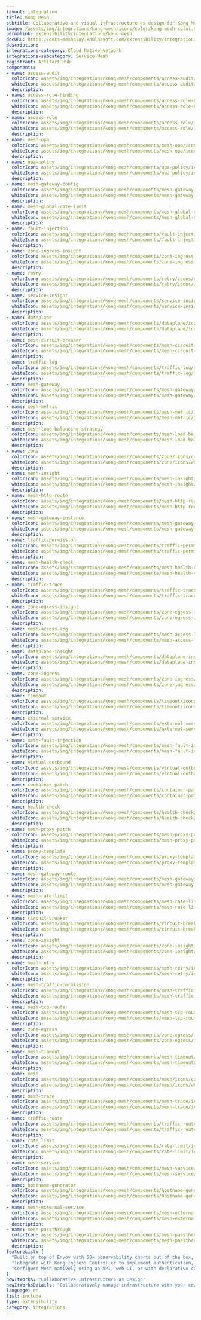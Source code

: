 ```yaml
---
layout: integration
title: Kong Mesh
subtitle: Collaborative and visual infrastructure as design for Kong Mesh
image: /assets/img/integrations/kong-mesh/icons/color/kong-mesh-color.svg
permalink: extensibility/integrations/kong-mesh
docURL: https://docs-meshplay.khulnasoft.com/extensibility/integrations/kong-mesh
description: 
integrations-category: Cloud Native Network
integrations-subcategory: Service Mesh
registrant: Artifact Hub
components: 
- name: access-audit
  colorIcon: assets/img/integrations/kong-mesh/components/access-audit/icons/color/access-audit-color.svg
  whiteIcon: assets/img/integrations/kong-mesh/components/access-audit/icons/white/access-audit-white.svg
  description: 
- name: access-role-binding
  colorIcon: assets/img/integrations/kong-mesh/components/access-role-binding/icons/color/access-role-binding-color.svg
  whiteIcon: assets/img/integrations/kong-mesh/components/access-role-binding/icons/white/access-role-binding-white.svg
  description: 
- name: access-role
  colorIcon: assets/img/integrations/kong-mesh/components/access-role/icons/color/access-role-color.svg
  whiteIcon: assets/img/integrations/kong-mesh/components/access-role/icons/white/access-role-white.svg
  description: 
- name: mesh-opa
  colorIcon: assets/img/integrations/kong-mesh/components/mesh-opa/icons/color/mesh-opa-color.svg
  whiteIcon: assets/img/integrations/kong-mesh/components/mesh-opa/icons/white/mesh-opa-white.svg
  description: 
- name: opa-policy
  colorIcon: assets/img/integrations/kong-mesh/components/opa-policy/icons/color/opa-policy-color.svg
  whiteIcon: assets/img/integrations/kong-mesh/components/opa-policy/icons/white/opa-policy-white.svg
  description: 
- name: mesh-gateway-config
  colorIcon: assets/img/integrations/kong-mesh/components/mesh-gateway-config/icons/color/mesh-gateway-config-color.svg
  whiteIcon: assets/img/integrations/kong-mesh/components/mesh-gateway-config/icons/white/mesh-gateway-config-white.svg
  description: 
- name: mesh-global-rate-limit
  colorIcon: assets/img/integrations/kong-mesh/components/mesh-global-rate-limit/icons/color/mesh-global-rate-limit-color.svg
  whiteIcon: assets/img/integrations/kong-mesh/components/mesh-global-rate-limit/icons/white/mesh-global-rate-limit-white.svg
  description: 
- name: fault-injection
  colorIcon: assets/img/integrations/kong-mesh/components/fault-injection/icons/color/fault-injection-color.svg
  whiteIcon: assets/img/integrations/kong-mesh/components/fault-injection/icons/white/fault-injection-white.svg
  description: 
- name: zone-ingress-insight
  colorIcon: assets/img/integrations/kong-mesh/components/zone-ingress-insight/icons/color/zone-ingress-insight-color.svg
  whiteIcon: assets/img/integrations/kong-mesh/components/zone-ingress-insight/icons/white/zone-ingress-insight-white.svg
  description: 
- name: retry
  colorIcon: assets/img/integrations/kong-mesh/components/retry/icons/color/retry-color.svg
  whiteIcon: assets/img/integrations/kong-mesh/components/retry/icons/white/retry-white.svg
  description: 
- name: service-insight
  colorIcon: assets/img/integrations/kong-mesh/components/service-insight/icons/color/service-insight-color.svg
  whiteIcon: assets/img/integrations/kong-mesh/components/service-insight/icons/white/service-insight-white.svg
  description: 
- name: dataplane
  colorIcon: assets/img/integrations/kong-mesh/components/dataplane/icons/color/dataplane-color.svg
  whiteIcon: assets/img/integrations/kong-mesh/components/dataplane/icons/white/dataplane-white.svg
  description: 
- name: mesh-circuit-breaker
  colorIcon: assets/img/integrations/kong-mesh/components/mesh-circuit-breaker/icons/color/mesh-circuit-breaker-color.svg
  whiteIcon: assets/img/integrations/kong-mesh/components/mesh-circuit-breaker/icons/white/mesh-circuit-breaker-white.svg
  description: 
- name: traffic-log
  colorIcon: assets/img/integrations/kong-mesh/components/traffic-log/icons/color/traffic-log-color.svg
  whiteIcon: assets/img/integrations/kong-mesh/components/traffic-log/icons/white/traffic-log-white.svg
  description: 
- name: mesh-gateway
  colorIcon: assets/img/integrations/kong-mesh/components/mesh-gateway/icons/color/mesh-gateway-color.svg
  whiteIcon: assets/img/integrations/kong-mesh/components/mesh-gateway/icons/white/mesh-gateway-white.svg
  description: 
- name: mesh-metric
  colorIcon: assets/img/integrations/kong-mesh/components/mesh-metric/icons/color/mesh-metric-color.svg
  whiteIcon: assets/img/integrations/kong-mesh/components/mesh-metric/icons/white/mesh-metric-white.svg
  description: 
- name: mesh-load-balancing-strategy
  colorIcon: assets/img/integrations/kong-mesh/components/mesh-load-balancing-strategy/icons/color/mesh-load-balancing-strategy-color.svg
  whiteIcon: assets/img/integrations/kong-mesh/components/mesh-load-balancing-strategy/icons/white/mesh-load-balancing-strategy-white.svg
  description: 
- name: zone
  colorIcon: assets/img/integrations/kong-mesh/components/zone/icons/color/zone-color.svg
  whiteIcon: assets/img/integrations/kong-mesh/components/zone/icons/white/zone-white.svg
  description: 
- name: mesh-insight
  colorIcon: assets/img/integrations/kong-mesh/components/mesh-insight/icons/color/mesh-insight-color.svg
  whiteIcon: assets/img/integrations/kong-mesh/components/mesh-insight/icons/white/mesh-insight-white.svg
  description: 
- name: mesh-http-route
  colorIcon: assets/img/integrations/kong-mesh/components/mesh-http-route/icons/color/mesh-http-route-color.svg
  whiteIcon: assets/img/integrations/kong-mesh/components/mesh-http-route/icons/white/mesh-http-route-white.svg
  description: 
- name: mesh-gateway-instance
  colorIcon: assets/img/integrations/kong-mesh/components/mesh-gateway-instance/icons/color/mesh-gateway-instance-color.svg
  whiteIcon: assets/img/integrations/kong-mesh/components/mesh-gateway-instance/icons/white/mesh-gateway-instance-white.svg
  description: 
- name: traffic-permission
  colorIcon: assets/img/integrations/kong-mesh/components/traffic-permission/icons/color/traffic-permission-color.svg
  whiteIcon: assets/img/integrations/kong-mesh/components/traffic-permission/icons/white/traffic-permission-white.svg
  description: 
- name: mesh-health-check
  colorIcon: assets/img/integrations/kong-mesh/components/mesh-health-check/icons/color/mesh-health-check-color.svg
  whiteIcon: assets/img/integrations/kong-mesh/components/mesh-health-check/icons/white/mesh-health-check-white.svg
  description: 
- name: traffic-trace
  colorIcon: assets/img/integrations/kong-mesh/components/traffic-trace/icons/color/traffic-trace-color.svg
  whiteIcon: assets/img/integrations/kong-mesh/components/traffic-trace/icons/white/traffic-trace-white.svg
  description: 
- name: zone-egress-insight
  colorIcon: assets/img/integrations/kong-mesh/components/zone-egress-insight/icons/color/zone-egress-insight-color.svg
  whiteIcon: assets/img/integrations/kong-mesh/components/zone-egress-insight/icons/white/zone-egress-insight-white.svg
  description: 
- name: mesh-access-log
  colorIcon: assets/img/integrations/kong-mesh/components/mesh-access-log/icons/color/mesh-access-log-color.svg
  whiteIcon: assets/img/integrations/kong-mesh/components/mesh-access-log/icons/white/mesh-access-log-white.svg
  description: 
- name: dataplane-insight
  colorIcon: assets/img/integrations/kong-mesh/components/dataplane-insight/icons/color/dataplane-insight-color.svg
  whiteIcon: assets/img/integrations/kong-mesh/components/dataplane-insight/icons/white/dataplane-insight-white.svg
  description: 
- name: zone-ingress
  colorIcon: assets/img/integrations/kong-mesh/components/zone-ingress/icons/color/zone-ingress-color.svg
  whiteIcon: assets/img/integrations/kong-mesh/components/zone-ingress/icons/white/zone-ingress-white.svg
  description: 
- name: timeout
  colorIcon: assets/img/integrations/kong-mesh/components/timeout/icons/color/timeout-color.svg
  whiteIcon: assets/img/integrations/kong-mesh/components/timeout/icons/white/timeout-white.svg
  description: 
- name: external-service
  colorIcon: assets/img/integrations/kong-mesh/components/external-service/icons/color/external-service-color.svg
  whiteIcon: assets/img/integrations/kong-mesh/components/external-service/icons/white/external-service-white.svg
  description: 
- name: mesh-fault-injection
  colorIcon: assets/img/integrations/kong-mesh/components/mesh-fault-injection/icons/color/mesh-fault-injection-color.svg
  whiteIcon: assets/img/integrations/kong-mesh/components/mesh-fault-injection/icons/white/mesh-fault-injection-white.svg
  description: 
- name: virtual-outbound
  colorIcon: assets/img/integrations/kong-mesh/components/virtual-outbound/icons/color/virtual-outbound-color.svg
  whiteIcon: assets/img/integrations/kong-mesh/components/virtual-outbound/icons/white/virtual-outbound-white.svg
  description: 
- name: container-patch
  colorIcon: assets/img/integrations/kong-mesh/components/container-patch/icons/color/container-patch-color.svg
  whiteIcon: assets/img/integrations/kong-mesh/components/container-patch/icons/white/container-patch-white.svg
  description: 
- name: health-check
  colorIcon: assets/img/integrations/kong-mesh/components/health-check/icons/color/health-check-color.svg
  whiteIcon: assets/img/integrations/kong-mesh/components/health-check/icons/white/health-check-white.svg
  description: 
- name: mesh-proxy-patch
  colorIcon: assets/img/integrations/kong-mesh/components/mesh-proxy-patch/icons/color/mesh-proxy-patch-color.svg
  whiteIcon: assets/img/integrations/kong-mesh/components/mesh-proxy-patch/icons/white/mesh-proxy-patch-white.svg
  description: 
- name: proxy-template
  colorIcon: assets/img/integrations/kong-mesh/components/proxy-template/icons/color/proxy-template-color.svg
  whiteIcon: assets/img/integrations/kong-mesh/components/proxy-template/icons/white/proxy-template-white.svg
  description: 
- name: mesh-gateway-route
  colorIcon: assets/img/integrations/kong-mesh/components/mesh-gateway-route/icons/color/mesh-gateway-route-color.svg
  whiteIcon: assets/img/integrations/kong-mesh/components/mesh-gateway-route/icons/white/mesh-gateway-route-white.svg
  description: 
- name: mesh-rate-limit
  colorIcon: assets/img/integrations/kong-mesh/components/mesh-rate-limit/icons/color/mesh-rate-limit-color.svg
  whiteIcon: assets/img/integrations/kong-mesh/components/mesh-rate-limit/icons/white/mesh-rate-limit-white.svg
  description: 
- name: circuit-breaker
  colorIcon: assets/img/integrations/kong-mesh/components/circuit-breaker/icons/color/circuit-breaker-color.svg
  whiteIcon: assets/img/integrations/kong-mesh/components/circuit-breaker/icons/white/circuit-breaker-white.svg
  description: 
- name: zone-insight
  colorIcon: assets/img/integrations/kong-mesh/components/zone-insight/icons/color/zone-insight-color.svg
  whiteIcon: assets/img/integrations/kong-mesh/components/zone-insight/icons/white/zone-insight-white.svg
  description: 
- name: mesh-retry
  colorIcon: assets/img/integrations/kong-mesh/components/mesh-retry/icons/color/mesh-retry-color.svg
  whiteIcon: assets/img/integrations/kong-mesh/components/mesh-retry/icons/white/mesh-retry-white.svg
  description: 
- name: mesh-traffic-permission
  colorIcon: assets/img/integrations/kong-mesh/components/mesh-traffic-permission/icons/color/mesh-traffic-permission-color.svg
  whiteIcon: assets/img/integrations/kong-mesh/components/mesh-traffic-permission/icons/white/mesh-traffic-permission-white.svg
  description: 
- name: mesh-tcp-route
  colorIcon: assets/img/integrations/kong-mesh/components/mesh-tcp-route/icons/color/mesh-tcp-route-color.svg
  whiteIcon: assets/img/integrations/kong-mesh/components/mesh-tcp-route/icons/white/mesh-tcp-route-white.svg
  description: 
- name: zone-egress
  colorIcon: assets/img/integrations/kong-mesh/components/zone-egress/icons/color/zone-egress-color.svg
  whiteIcon: assets/img/integrations/kong-mesh/components/zone-egress/icons/white/zone-egress-white.svg
  description: 
- name: mesh-timeout
  colorIcon: assets/img/integrations/kong-mesh/components/mesh-timeout/icons/color/mesh-timeout-color.svg
  whiteIcon: assets/img/integrations/kong-mesh/components/mesh-timeout/icons/white/mesh-timeout-white.svg
  description: 
- name: mesh
  colorIcon: assets/img/integrations/kong-mesh/components/mesh/icons/color/mesh-color.svg
  whiteIcon: assets/img/integrations/kong-mesh/components/mesh/icons/white/mesh-white.svg
  description: 
- name: mesh-trace
  colorIcon: assets/img/integrations/kong-mesh/components/mesh-trace/icons/color/mesh-trace-color.svg
  whiteIcon: assets/img/integrations/kong-mesh/components/mesh-trace/icons/white/mesh-trace-white.svg
  description: 
- name: traffic-route
  colorIcon: assets/img/integrations/kong-mesh/components/traffic-route/icons/color/traffic-route-color.svg
  whiteIcon: assets/img/integrations/kong-mesh/components/traffic-route/icons/white/traffic-route-white.svg
  description: 
- name: rate-limit
  colorIcon: assets/img/integrations/kong-mesh/components/rate-limit/icons/color/rate-limit-color.svg
  whiteIcon: assets/img/integrations/kong-mesh/components/rate-limit/icons/white/rate-limit-white.svg
  description: 
- name: mesh-service
  colorIcon: assets/img/integrations/kong-mesh/components/mesh-service/icons/color/mesh-service-color.svg
  whiteIcon: assets/img/integrations/kong-mesh/components/mesh-service/icons/white/mesh-service-white.svg
  description: 
- name: hostname-generator
  colorIcon: assets/img/integrations/kong-mesh/components/hostname-generator/icons/color/hostname-generator-color.svg
  whiteIcon: assets/img/integrations/kong-mesh/components/hostname-generator/icons/white/hostname-generator-white.svg
  description: 
- name: mesh-external-service
  colorIcon: assets/img/integrations/kong-mesh/components/mesh-external-service/icons/color/mesh-external-service-color.svg
  whiteIcon: assets/img/integrations/kong-mesh/components/mesh-external-service/icons/white/mesh-external-service-white.svg
  description: 
- name: mesh-passthrough
  colorIcon: assets/img/integrations/kong-mesh/components/mesh-passthrough/icons/color/mesh-passthrough-color.svg
  whiteIcon: assets/img/integrations/kong-mesh/components/mesh-passthrough/icons/white/mesh-passthrough-white.svg
  description: 
featureList: [
  "Built on top of Envoy with 50+ observability charts out of the box, you can collect metrics, traces and logs of all L4-L7 traffic.",
  "Integrate with Kong Ingress Controller to implement authentication, transformations, and other functionalities across Kubernetes clusters with zero downtime.",
  "Configure Mesh natively using an API, web UI, or with declarative configuration to manage updates via your CI/CD pipelines."
]
howItWorks: "Collaborative Infrastructure as Design"
howItWorksDetails: "Collaboratively manage infrastructure with your coworkers synchronously sharing the same designs."
language: en
list: include
type: extensibility
category: integrations
---
```

